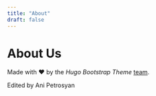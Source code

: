 ```yaml
---
title: "About"
draft: false
---
```


# About Us

Made with ❤️ by the *Hugo Bootstrap Theme* [team](https://github.com/filipecarneiro/hugo-bootstrap-theme/graphs/contributors).

Edited by Ani Petrosyan
